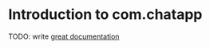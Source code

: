 # Introduction to com.chatapp

TODO: write [great documentation](http://jacobian.org/writing/what-to-write/)
